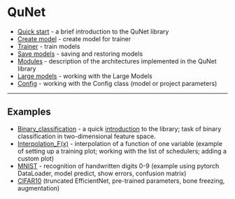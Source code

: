 # QuNet

* [Quick start](intro.md) - a brief introduction to the QuNet library
* [Create model](model.md) - create model for trainer
* [Trainer](trainer.md) - train models
* [Save models](intro.md) - saving and restoring models
* [Modules](modules.md) - description of the architectures implemented in the QuNet library
* [Large models](large.md) - working with the Large Models
* [Config](config.md) - working with the Config class (model or project parameters)

<hr>

## Examples

* [Binary_classification](https://colab.research.google.com/drive/1orV9l8T7Rrqos9SZMkwvFWnur1iISZsj?usp=sharing) - a quick [introduction](intro.md)  to the library; task of binary classification in two-dimensional feature space.
* <a href="https://colab.research.google.com/drive/179sHb3WyHNrSJKGLfKrXaAzvShmS1SSf?usp=sharing">Interpolation_F(x)</a> - interpolation of a function of one variable (example of setting up a training plot; working with the list of schedulers; adding a custom plot)
* <a href="https://colab.research.google.com/drive/1N4b6mwUvH-o-t6VIiuhq7FMuGRabdOm0?usp=sharing">MNIST</a> - recognition of handwritten digits 0-9 (example using pytorch DataLoader, model predict, show errors, confusion matrix)
* <a href="https://colab.research.google.com/drive/1ThxnMrAjuFTGKXLI-93oRa9doNpP32y4?usp=sharing">CIFAR10</a>  (truncated EfficientNet, pre-trained parameters, bone freezing, augmentation)

